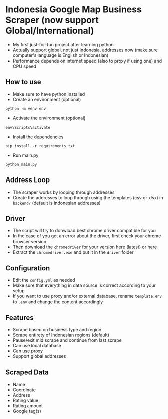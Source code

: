 # Indonesia Google Map Business Scraper (now support Global/International)
- My first just-for-fun project after learning python
- Actually support global, not just Indonesia, addresses now (make sure computer's language is English or Indonesian)
- Performance depends on internet speed (also to proxy if using one) and CPU speed

## How to use
- Make sure to have python installed
- Create an environment (optional)
```
python -m venv env
```
- Activate the environment  (optional)
```
env\Scripts\activate
```
- Install the dependencies
```
pip install -r requirements.txt
```
- Run main.py
```
python main.py
```

## Address Loop
- The scraper works by looping through addresses
- Create the addresses to loop through using the templates (csv or xlsx) in `backend/` (default is indonesian addresses)

## Driver
- The script will try to donwload best chrome driver compatible for you
- In the case of you get an error about the driver, first check your chrome browser version
- Then download the `chromedriver` for your version [here](https://googlechromelabs.github.io/chrome-for-testing/) (latest) or [here](https://sites.google.com/chromium.org/driver/downloads/version-selection?authuser=0)
- Extract the `chromedriver.exe` and put it in the `driver` folder

## Configuration
- Edit the `config.yml` as needed
- Make sure that everything in data source is correct according to your setup
- If you want to use proxy and/or external database, rename `template.env` to `.env` and change the content accordingly

## Features
- Scrape based on business type and region
- Scrape entirety of Indonesian regions (default)
- Pause/exit mid scrape and continue from last scrape
- Can use local database
- Can use proxy
- Support global addresses

## Scraped Data
- Name
- Coordinate
- Address
- Rating value
- Rating amount
- Google tag(s)